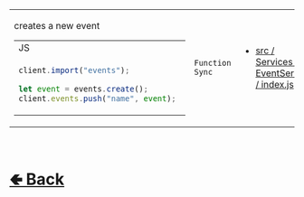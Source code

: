 <table>
<tr><td>

creates a new event<br>

<table>

<tr><td> JS </td></tr>

<tr><td>

```js
client.import("events");

let event = events.create();
client.events.push("name", event); 
```

</td></tr>
</table>

</td><td> 

`Function` `Sync`

</td><td>

- [src / Services / EventService / index.js](https://github.com/paishee/noscord.js/blob/main/src/Services/EventService/index.js)

</td></tr>

</table>

<br> <h1> [🢀 Back](https://github.com/paishee/noscord.js/wiki/EventService) </h1>
